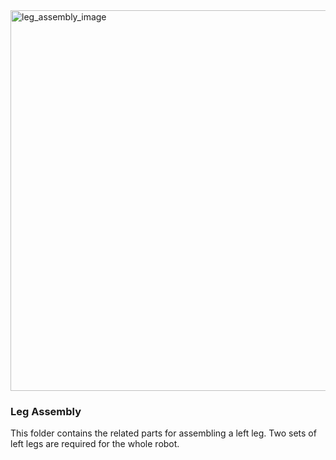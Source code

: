 <img width="609" alt="leg_assembly_image" src="https://github.com/user-attachments/assets/6c74a506-09a9-49e9-b4d8-b36b5d8b7726" />
<h3> Leg Assembly</h3>
<p>This folder contains the related parts for assembling a left leg. Two sets of left legs are required for the whole robot. </p>

